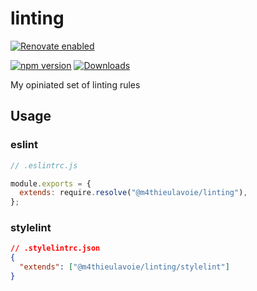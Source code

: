# linting

[![Renovate enabled](https://img.shields.io/badge/renovate-enabled-brightgreen.svg)](https://renovatebot.com/)

<!-- [![code style: prettier](https://img.shields.io/badge/code_style-prettier-ff69b4.svg?style=flat-square)](https://github.com/prettier/prettier) -->

[![npm version](https://img.shields.io/npm/v/@m4thieulavoie/linting)](https://www.npmjs.com/package/@m4thieulavoie/linting)
[![Downloads](https://img.shields.io/npm/dm/@m4thieulavoie/linting.svg)](https://www.npmjs.com/package/@m4thieulavoie/linting)

My opiniated set of linting rules

## Usage

### eslint

```js
// .eslintrc.js

module.exports = {
  extends: require.resolve("@m4thieulavoie/linting"),
};
```

### stylelint

```json
// .stylelintrc.json
{
  "extends": ["@m4thieulavoie/linting/stylelint"]
}
```
